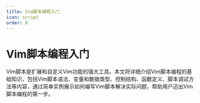 ```yaml
---
title: Vim脚本编程入门
icon: script
order: 8
---
```


# Vim脚本编程入门

Vim脚本是扩展和自定义Vim功能的强大工具。本文将详细介绍Vim脚本编程的基础知识，包括Vim脚本语法、变量和数据类型、控制结构、函数定义、脚本调试方法等内容，通过简单实例展示如何编写Vim脚本解决实际问题，帮助用户迈出Vim脚本编程的第一步。
